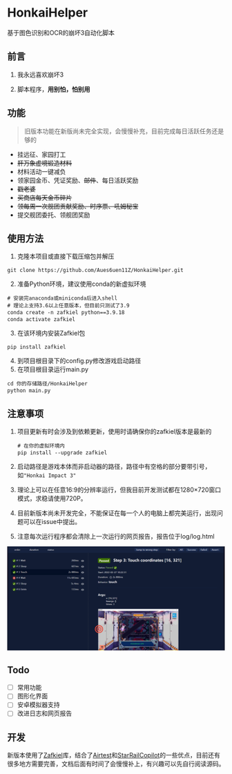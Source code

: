 # HonkaiHelper
基于图色识别和OCR的崩坏3自动化脚本

## 前言
1. 我永远喜欢崩坏3

2. 脚本程序，**用别怕，怕别用**

## 功能

> 旧版本功能在新版尚未完全实现，会慢慢补充，目前完成每日活跃任务还是够的

- 挂远征、家园打工
- ~~肝万象虚境锻造材料~~
- 材料活动一键减负
- 领家园金币、凭证奖励、~~邮件~~、每日活跃奖励
- ~~戳老婆~~
- ~~买商店每天金币碎片~~
- ~~领每周一次舰团贡献奖励、时序票、吼姆秘宝~~
- 提交舰团委托、领舰团奖励

## 使用方法
1. 克隆本项目或直接下载压缩包并解压
```shell
git clone https://github.com/Aues6uen11Z/HonkaiHelper.git 
```

2. 准备Python环境，建议使用conda的新虚拟环境

```shell
# 安装完anaconda或miniconda后进入shell
# 理论上支持3.6以上任意版本，但目前只测试了3.9
conda create -n zafkiel python==3.9.18
conda activate zafkiel
```

3. 在该环境内安装Zafkiel包

```shell
pip install zafkiel
```

4. 到项目根目录下的config.py修改游戏启动路径
5. 在项目根目录运行main.py

```shell
cd 你的存储路径/HonkaiHelper
python main.py
```

## 注意事项

1. 项目更新有时会涉及到依赖更新，使用时请确保你的zafkiel版本是最新的

   ```shell
   # 在你的虚拟环境内
   pip install --upgrade zafkiel
   ```

1. 启动路径是游戏本体而非启动器的路径，路径中有空格的部分要带引号，如`"Honkai Impact 3"`
2. 理论上可以在任意16:9的分辨率运行，但我目前开发测试都在1280×720窗口模式，求稳请使用720P。
3. 目前新版本尚未开发完全，不能保证在每一个人的电脑上都完美运行，出现问题可以在issue中提出。
4. 注意每次运行程序都会清除上一次运行的网页报告，报告位于log/log.html

![网页报告](report.png)

## Todo

- [ ] 常用功能
- [ ] 图形化界面
- [ ] 安卓模拟器支持
- [ ] 改进日志和网页报告

## 开发

新版本使用了[Zafkiel](https://github.com/Aues6uen11Z/Zafkiel)库，结合了[Airtest](https://github.com/AirtestProject/Airtest)和[StarRailCopilot](https://github.com/LmeSzinc/StarRailCopilot)的一些优点，目前还有很多地方需要完善，文档后面有时间了会慢慢补上，有兴趣可以先自行阅读源码。
